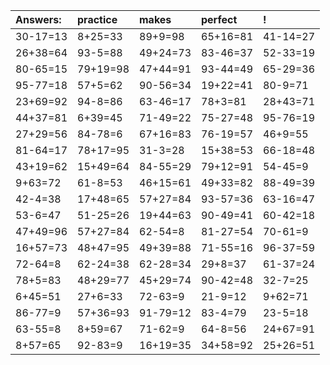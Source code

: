 | Answers: | practice | makes | perfect | ! |
| :--- | :--- | :--- | :--- | :--- |
| 30-17=13 | 8+25=33 | 89+9=98 | 65+16=81 | 41-14=27 | 
| 26+38=64 | 93-5=88 | 49+24=73 | 83-46=37 | 52-33=19 | 
| 80-65=15 | 79+19=98 | 47+44=91 | 93-44=49 | 65-29=36 | 
| 95-77=18 | 57+5=62 | 90-56=34 | 19+22=41 | 80-9=71 | 
| 23+69=92 | 94-8=86 | 63-46=17 | 78+3=81 | 28+43=71 | 
| 44+37=81 | 6+39=45 | 71-49=22 | 75-27=48 | 95-76=19 | 
| 27+29=56 | 84-78=6 | 67+16=83 | 76-19=57 | 46+9=55 | 
| 81-64=17 | 78+17=95 | 31-3=28 | 15+38=53 | 66-18=48 | 
| 43+19=62 | 15+49=64 | 84-55=29 | 79+12=91 | 54-45=9 | 
| 9+63=72 | 61-8=53 | 46+15=61 | 49+33=82 | 88-49=39 | 
| 42-4=38 | 17+48=65 | 57+27=84 | 93-57=36 | 63-16=47 | 
| 53-6=47 | 51-25=26 | 19+44=63 | 90-49=41 | 60-42=18 | 
| 47+49=96 | 57+27=84 | 62-54=8 | 81-27=54 | 70-61=9 | 
| 16+57=73 | 48+47=95 | 49+39=88 | 71-55=16 | 96-37=59 | 
| 72-64=8 | 62-24=38 | 62-28=34 | 29+8=37 | 61-37=24 | 
| 78+5=83 | 48+29=77 | 45+29=74 | 90-42=48 | 32-7=25 | 
| 6+45=51 | 27+6=33 | 72-63=9 | 21-9=12 | 9+62=71 | 
| 86-77=9 | 57+36=93 | 91-79=12 | 83-4=79 | 23-5=18 | 
| 63-55=8 | 8+59=67 | 71-62=9 | 64-8=56 | 24+67=91 | 
| 8+57=65 | 92-83=9 | 16+19=35 | 34+58=92 | 25+26=51 | 
